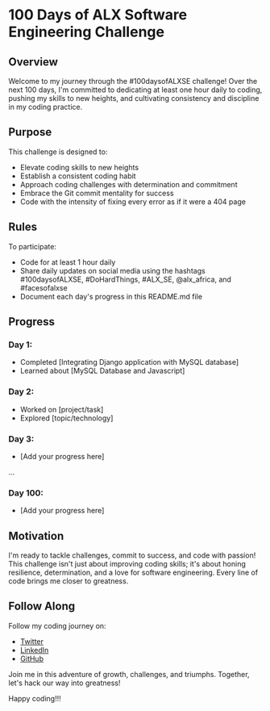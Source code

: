 # 100 Days of ALX Software Engineering Challenge

## Overview
Welcome to my journey through the #100daysofALXSE challenge! Over the next 100 days, I'm committed to dedicating at least one hour daily to coding, pushing my skills to new heights, and cultivating consistency and discipline in my coding practice.

## Purpose
This challenge is designed to:
- Elevate coding skills to new heights
- Establish a consistent coding habit
- Approach coding challenges with determination and commitment
- Embrace the Git commit mentality for success
- Code with the intensity of fixing every error as if it were a 404 page

## Rules
To participate:
- Code for at least 1 hour daily
- Share daily updates on social media using the hashtags #100daysofALXSE, #DoHardThings, #ALX_SE, @alx_africa, and #facesofalxse
- Document each day's progress in this README.md file

## Progress
### Day 1:
- Completed [Integrating Django application with MySQL database]
- Learned about [MySQL Database and Javascript]

### Day 2:
- Worked on [project/task]
- Explored [topic/technology]

### Day 3:
- [Add your progress here]

...

### Day 100:
- [Add your progress here]

## Motivation
I'm ready to tackle challenges, commit to success, and code with passion! This challenge isn't just about improving coding skills; it's about honing resilience, determination, and a love for software engineering. Every line of code brings me closer to greatness.

## Follow Along
Follow my coding journey on:
- [Twitter](https://twitter.com/Chukwuma__Happy)
- [LinkedIn](https://www.linkedin.com/in/happyfelixchukwuma)
- [GitHub](https://github.com/happychuks)

Join me in this adventure of growth, challenges, and triumphs. Together, let's hack our way into greatness!

Happy coding!!!
